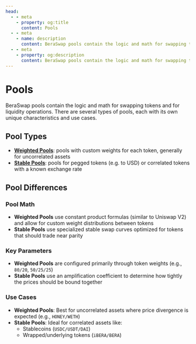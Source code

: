 ```yaml
---
head:
  - - meta
    - property: og:title
      content: Pools
  - - meta
    - name: description
      content: BeraSwap pools contain the logic and math for swapping tokens and for liquidity operations
  - - meta
    - property: og:description
      content: BeraSwap pools contain the logic and math for swapping tokens and for liquidity operations
---
```


# Pools

BeraSwap pools contain the logic and math for swapping tokens and for liquidity operations. There are several types of pools, each with its own unique characteristics and use cases.

## Pool Types

- [**Weighted Pools**](/learn/concepts/pools/weighted-pools): pools with custom weights for each token, generally for uncorrelated assets
- [**Stable Pools**](/learn/concepts/pools/stable-pools): pools for pegged tokens (e.g. to USD) or correlated tokens with a known exchange rate

## Pool Differences

### Pool Math

- **Weighted Pools** use constant product formulas (similar to Uniswap V2) and allow for custom weight distributions between tokens
- **Stable Pools** use specialized stable swap curves optimized for tokens that should trade near parity

### Key Parameters

- **Weighted Pools** are configured primarily through token weights (e.g., `80/20`, `50/25/25`)
- **Stable Pools** use an amplification coefficient to determine how tightly the prices should be bound together

### Use Cases

- **Weighted Pools**: Best for uncorrelated assets where price divergence is expected (e.g., `HONEY/WETH`)
- **Stable Pools**: Ideal for correlated assets like:
  - Stablecoins (`USDC/USDT/DAI`)
  - Wrapped/underlying tokens (`iBERA/BERA`)
